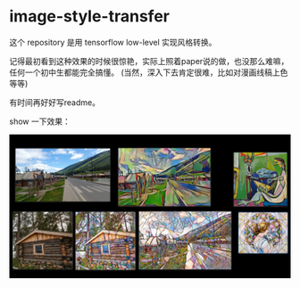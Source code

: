 # image-style-transfer

这个 repository 是用 tensorflow low-level 实现风格转换。

记得最初看到这种效果的时候很惊艳，实际上照着paper说的做，也没那么难嘛，任何一个初中生都能完全搞懂。
(当然，深入下去肯定很难，比如对漫画线稿上色等等)

有时间再好好写readme。

show 一下效果：

![](./show.png)


